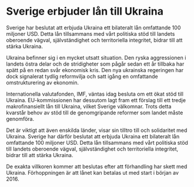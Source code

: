 # Sverige erbjuder lån till Ukraina

Sverige har beslutat att erbjuda Ukraina ett bilateralt lån omfattande 100 miljoner USD. Detta lån tillsammans med vårt politiska stöd till landets oberoende vägval, självständighet och territoriella integritet, bidrar till att stärka Ukraina.


Ukraina befinner sig i en mycket utsatt situation. Den ryska aggressionen i landets östra delar och de stridigheter som pågår sedan ett år tillbaka har spätt på en redan svår ekonomisk kris. Den nya ukrainska regeringen har dock signalerat tydlig reformvilja och satt igång en omfattande omstrukturering av ekonomin.

Internationella valutafonden, IMF, väntas idag besluta om ett ökat stöd till Ukraina. EU\-kommissionen har dessutom lagt fram ett förslag till ett tredje makrofinansiellt lån till Ukraina, vilket Sverige välkomnar. Trots detta kvarstår behov av stöd till de genomgripande reformer som landet måste genomföra.

Det är viktigt att även enskilda länder, visar sin tilltro till och solidaritet med Ukraina. Sverige har därför beslutat att erbjuda Ukraina ett bilateralt lån omfattande 100 miljoner USD. Detta lån tillsammans med vårt politiska stöd till landets oberoende vägval, självständighet och territoriella integritet, bidrar till att stärka Ukraina.

De exakta villkoren kommer att beslutas efter att förhandling har skett med Ukraina. Förhoppningen är att lånet kan betalas ut med start i början av 2016\.
